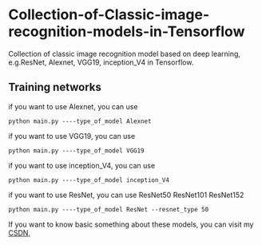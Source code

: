# Collection-of-Classic-image-recognition-models-in-Tensorflow
Collection of classic image recognition model based on deep learning, e.g.ResNet, Alexnet, VGG19, inception_V4 in Tensorflow. 

## Training networks
if you want to use Alexnet, you can use 

    python main.py ----type_of_model Alexnet

if you want to use VGG19, you can use 
   
    python main.py ----type_of_model VGG19

if you want to use inception_V4, you can use 
    
    python main.py ----type_of_model inception_V4
 
 if you want to use ResNet, you can use ResNet50 ResNet101 ResNet152

    python main.py ----type_of_model ResNet --resnet_type 50
    
If you want to know basic something about these models, you can visit my [CSDN](https://blog.csdn.net/qq_41776781/category_9291732.html), 
